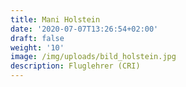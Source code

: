 ```yaml
---
title: Mani Holstein
date: '2020-07-07T13:26:54+02:00'
draft: false
weight: '10'
image: /img/uploads/bild_holstein.jpg
description: Fluglehrer (CRI)
---
```


